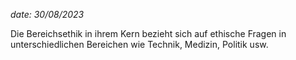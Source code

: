*date: 30/08/2023*

Die Bereichsethik in ihrem Kern bezieht sich auf ethische Fragen in unterschiedlichen Bereichen wie Technik, Medizin, Politik usw. 